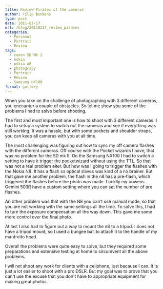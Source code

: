 ```yaml
---
title: Review Pirates of the cameras
author: Filip Bunkens
type: post
date: 2011-02-17
url: /blog/20110217_review_pirates
categories:
  - Personal
  - Portrait
  - Review
tags:
  - canon 5D MK 2
  - nokia
  - nokia n8
  - photograpy
  - Portrait
  - Review
  - Samsung NX100
format: gallery
---
```

When you take on the challenge of photographing with 3 different cameras, you encounter a couple of obstacles. So let me show you some of the problems I had to solve before shooting.

The first and most important one is how to shoot with 3 different cameras. I had to setup a system to switch out the cameras and see if everything was still working. It was a hassle, but with some pockets and shoulder straps, you can keep all cameras with you at all time.

The most challenging was figuring out how to sync my off camera flashes with the different cameras. Off course with the Pocket wizards I have, that was no problem for the 5D mk II. On the Samsung NX100 I had to switch a setting to have it trigger the pocketwizard without using the TTL. So that was not a real problem eiter. But how was I going to trigger the flashes with the Nokia N8. It has a flash so optical slaves was kind of a no brainer. But that gave me another problem, the flash in the n8 has a pre-flash, which triggered the flashes before the photo was made. Luckily my bowens Gemini 500R have a custom setting where you can set the number of pre flashes.

An other problem was that with the N8 you can't use manual mode, so that you are not working with the same settings all the time. To solve this, I had to turn the exposure compensation all the way down. This gave me some more control over the final photo.

At last I also had to figure out a way to mount the n8 to a tripod. I does not have a tripod mount, so I used a bungee ball to attach it to the handle of my manfrotto head.

Overall the problems were quite easy to solve, but they required some preparations and extensive testing at home to circumvent all the above problems.

I will not shoot any work for clients with a cellphone, just because I can. It is just a lot easier to shoot with a pro DSLR. But my goal was to prove that you can't use the excuse that you don't have to appropriate equipment for making great photos. 